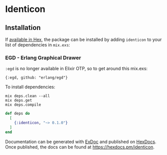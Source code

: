 # Identicon

## Installation

If [available in Hex](https://hex.pm/docs/publish), the package can be installed
by adding `identicon` to your list of dependencies in `mix.exs`:

### EGD - Erlang Graphical Drawer
`:egd` is no longer available in Elixir OTP, so to get around this
mix.exs:

```
{:egd, github: "erlang/egd"}
```

To install dependencies:

```
mix deps.clean --all
mix deps.get
mix deps.compile
```

```elixir
def deps do
  [
    {:identicon, "~> 0.1.0"}
  ]
end
```

Documentation can be generated with [ExDoc](https://github.com/elixir-lang/ex_doc)
and published on [HexDocs](https://hexdocs.pm). Once published, the docs can
be found at <https://hexdocs.pm/identicon>.

